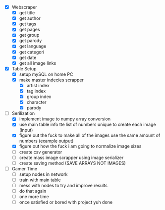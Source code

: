- [x] Webscraper
	- [x] get title
	- [x] get author
	- [x] get tags
	- [x] get pages
	- [x] get group
	- [x] get parody
	- [x] get language
	- [x] get categori
	- [x] get date
	- [x] get all image links
- [x] Table Setup
	- [x] setup mySQL on home PC
	- [x] make master indecies scrapper
		- [x] artist index
		- [x] tag index
		- [x] group index
		- [x] character
		- [x] parody
- [ ] Serilization
	- [x] implement image to numpy array conversion
	- [x] use main table info tte list of numbers unique to create each image (input)
	- [x] figure out the fuck to make all of the images use the same amount of numbers (example output)
	- [x] figure out how the fuck i am going to normalize image sizes
	- [ ] create csv generator
	- [ ] create mass image scrapper using image serializer
	- [ ] create saving method (SAVE ARRAYS NOT IMAGES)
- [ ] Gamer Time
	- [ ] setup nodes in network
	- [ ] train with main table
	- [ ] mess with nodes to try and improve results
	- [ ] do that again
	- [ ] one more time
	- [ ] once satisfied or bored with project yuh done